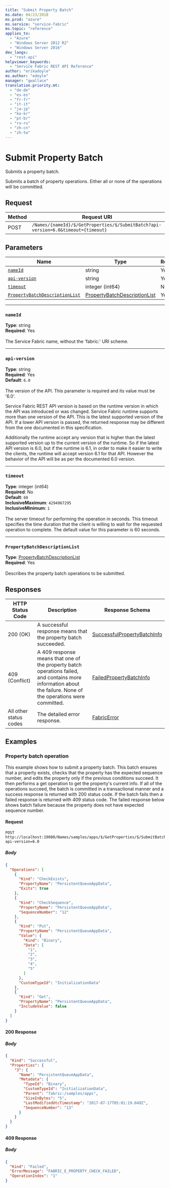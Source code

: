 ```yaml
---
title: "Submit Property Batch"
ms.date: 04/23/2018
ms.prod: "azure"
ms.service: "service-fabric"
ms.topic: "reference"
applies_to: 
  - "Azure"
  - "Windows Server 2012 R2"
  - "Windows Server 2016"
dev_langs: 
  - "rest-api"
helpviewer_keywords: 
  - "Service Fabric REST API Reference"
author: "erikadoyle"
ms.author: "edoyle"
manager: "gwallace"
translation.priority.mt: 
  - "de-de"
  - "es-es"
  - "fr-fr"
  - "it-it"
  - "ja-jp"
  - "ko-kr"
  - "pt-br"
  - "ru-ru"
  - "zh-cn"
  - "zh-tw"
---
```

# Submit Property Batch
Submits a property batch.

Submits a batch of property operations. Either all or none of the operations will be committed.

## Request
| Method | Request URI |
| ------ | ----------- |
| POST | `/Names/{nameId}/$/GetProperties/$/SubmitBatch?api-version=6.0&timeout={timeout}` |


## Parameters
| Name | Type | Required | Location |
| --- | --- | --- | --- |
| [`nameId`](#nameid) | string | Yes | Path |
| [`api-version`](#api-version) | string | Yes | Query |
| [`timeout`](#timeout) | integer (int64) | No | Query |
| [`PropertyBatchDescriptionList`](#propertybatchdescriptionlist) | [PropertyBatchDescriptionList](sfclient-v62-model-propertybatchdescriptionlist.md) | Yes | Body |

____
### `nameId`
__Type__: string <br/>
__Required__: Yes<br/>
<br/>
The Service Fabric name, without the 'fabric:' URI scheme.

____
### `api-version`
__Type__: string <br/>
__Required__: Yes<br/>
__Default__: `6.0` <br/>
<br/>
The version of the API. This parameter is required and its value must be '6.0'.

Service Fabric REST API version is based on the runtime version in which the API was introduced or was changed. Service Fabric runtime supports more than one version of the API. This is the latest supported version of the API. If a lower API version is passed, the returned response may be different from the one documented in this specification.

Additionally the runtime accept any version that is higher than the latest supported version up to the current version of the runtime. So if the latest API version is 6.0, but if the runtime is 6.1, in order to make it easier to write the clients, the runtime will accept version 6.1 for that API. However the behavior of the API will be as per the documented 6.0 version.


____
### `timeout`
__Type__: integer (int64) <br/>
__Required__: No<br/>
__Default__: `60` <br/>
__InclusiveMaximum__: `4294967295` <br/>
__InclusiveMinimum__: `1` <br/>
<br/>
The server timeout for performing the operation in seconds. This timeout specifies the time duration that the client is willing to wait for the requested operation to complete. The default value for this parameter is 60 seconds.

____
### `PropertyBatchDescriptionList`
__Type__: [PropertyBatchDescriptionList](sfclient-v62-model-propertybatchdescriptionlist.md) <br/>
__Required__: Yes<br/>
<br/>
Describes the property batch operations to be submitted.

## Responses

| HTTP Status Code | Description | Response Schema |
| --- | --- | --- |
| 200 (OK) | A successful response means that the property batch succeeded.<br/> | [SuccessfulPropertyBatchInfo](sfclient-v62-model-successfulpropertybatchinfo.md) |
| 409 (Conflict) | A 409 response means that one of the property batch operations failed, and contains more information about the failure. None of the operations were committed.<br/> | [FailedPropertyBatchInfo](sfclient-v62-model-failedpropertybatchinfo.md) |
| All other status codes | The detailed error response.<br/> | [FabricError](sfclient-v62-model-fabricerror.md) |

## Examples

### Property batch operation

This example shows how to submit a property batch. This batch ensures that a property exists, checks that the property has the expected sequence number, and edits the property only if the previous conditions succeed. It then performs a get operation to get the property's current info. 
 If all of the operations succeed, the batch is committed in a transactional manner and a success response is returned with 200 status code. 
 If the batch fails then a failed response is returned with 409 status code. The failed response below shows batch failure because the property does not have expected sequence number.

#### Request
```
POST http://localhost:19080/Names/samples/apps/$/GetProperties/$/SubmitBatch?api-version=6.0
```

##### Body
```json
{
  "Operations": [
    {
      "Kind": "CheckExists",
      "PropertyName": "PersistentQueueAppData",
      "Exits": true
    },
    {
      "Kind": "CheckSequence",
      "PropertyName": "PersistentQueueAppData",
      "SequenceNumber": "12"
    },
    {
      "Kind": "Put",
      "PropertyName": "PersistentQueueAppData",
      "Value": {
        "Kind": "Binary",
        "Data": [
          "1",
          "2",
          "3",
          "4",
          "5"
        ]
      },
      "CustomTypeId": "InitializationData"
    },
    {
      "Kind": "Get",
      "PropertyName": "PersistentQueueAppData",
      "IncludeValue": false
    }
  ]
}
```

#### 200 Response
##### Body
```json
{
  "Kind": "Successful",
  "Properties": {
    "3": {
      "Name": "PersistentQueueAppData",
      "Metadata": {
        "TypeId": "Binary",
        "CustomTypeId": "InitializationData",
        "Parent": "fabric:/samples/apps",
        "SizeInBytes": "5",
        "LastModifiedUtcTimestamp": "2017-07-17T05:01:19.049Z",
        "SequenceNumber": "13"
      }
    }
  }
}
```


#### 409 Response
##### Body
```json
{
  "Kind": "Failed",
  "ErrorMessage": "FABRIC_E_PROPERTY_CHECK_FAILED",
  "OperationIndex": "1"
}
```


